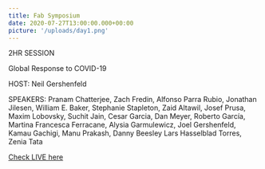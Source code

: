 ```yaml
---
title: Fab Symposium
date: 2020-07-27T13:00:00.000+00:00
picture: '/uploads/day1.png'
---
```


2HR SESSION


Global Response to COVID-19


HOST: Neil Gershenfeld 

SPEAKERS: Pranam Chatterjee, Zach Fredin, Alfonso Parra Rubio, Jonathan Jilesen, William E. Baker, Stephanie Stapleton, Zaid Altawil, Josef Prusa, Maxim Lobovsky, Suchit Jain, Cesar Garcia, Dan Meyer, Roberto García, Martina Francesca Ferracane, Alysia Garmulewicz, Joel Gershenfeld, Kamau Gachigi, Manu Prakash, Danny Beesley
Lars Hasselblad Torres, Zenia Tata

[Check LIVE here](https://youtu.be/1n7UnnqU5uE)

